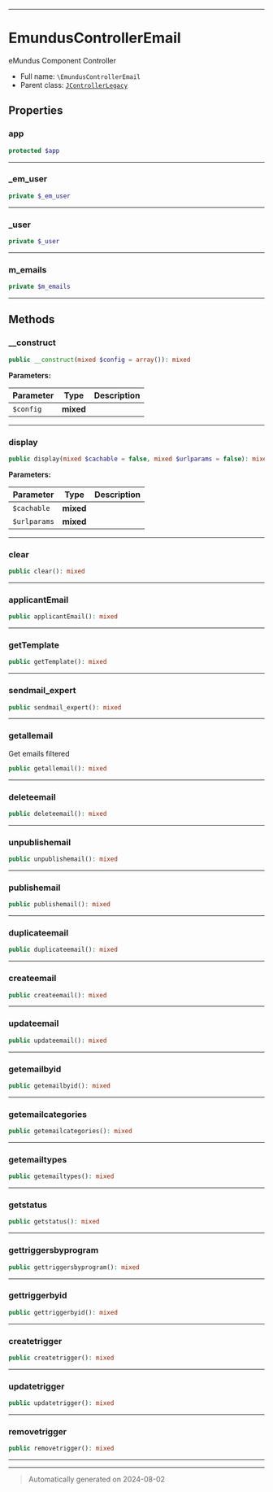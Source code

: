 ***

# EmundusControllerEmail

eMundus Component Controller



* Full name: `\EmundusControllerEmail`
* Parent class: [`JControllerLegacy`](./JControllerLegacy.md)



## Properties


### app



```php
protected $app
```






***

### _em_user



```php
private $_em_user
```






***

### _user



```php
private $_user
```






***

### m_emails



```php
private $m_emails
```






***

## Methods


### __construct



```php
public __construct(mixed $config = array()): mixed
```








**Parameters:**

| Parameter | Type | Description |
|-----------|------|-------------|
| `$config` | **mixed** |  |





***

### display



```php
public display(mixed $cachable = false, mixed $urlparams = false): mixed
```








**Parameters:**

| Parameter | Type | Description |
|-----------|------|-------------|
| `$cachable` | **mixed** |  |
| `$urlparams` | **mixed** |  |





***

### clear



```php
public clear(): mixed
```












***

### applicantEmail



```php
public applicantEmail(): mixed
```












***

### getTemplate



```php
public getTemplate(): mixed
```












***

### sendmail_expert



```php
public sendmail_expert(): mixed
```












***

### getallemail

Get emails filtered

```php
public getallemail(): mixed
```












***

### deleteemail



```php
public deleteemail(): mixed
```












***

### unpublishemail



```php
public unpublishemail(): mixed
```












***

### publishemail



```php
public publishemail(): mixed
```












***

### duplicateemail



```php
public duplicateemail(): mixed
```












***

### createemail



```php
public createemail(): mixed
```












***

### updateemail



```php
public updateemail(): mixed
```












***

### getemailbyid



```php
public getemailbyid(): mixed
```












***

### getemailcategories



```php
public getemailcategories(): mixed
```












***

### getemailtypes



```php
public getemailtypes(): mixed
```












***

### getstatus



```php
public getstatus(): mixed
```












***

### gettriggersbyprogram



```php
public gettriggersbyprogram(): mixed
```












***

### gettriggerbyid



```php
public gettriggerbyid(): mixed
```












***

### createtrigger



```php
public createtrigger(): mixed
```












***

### updatetrigger



```php
public updatetrigger(): mixed
```












***

### removetrigger



```php
public removetrigger(): mixed
```












***


***
> Automatically generated on 2024-08-02
